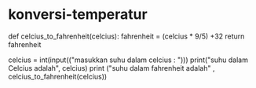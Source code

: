 # konversi-temperatur
def celcius_to_fahrenheit(celcius):
    fahrenheit = (celcius * 9/5) +32
    return fahrenheit

celcius = int(input(("masukkan suhu dalam celcius : ")))
print("suhu dalam Celcius adalah", celcius)
print ("suhu dalam fahrenheit adalah" , celcius_to_fahrenheit(celcius))
